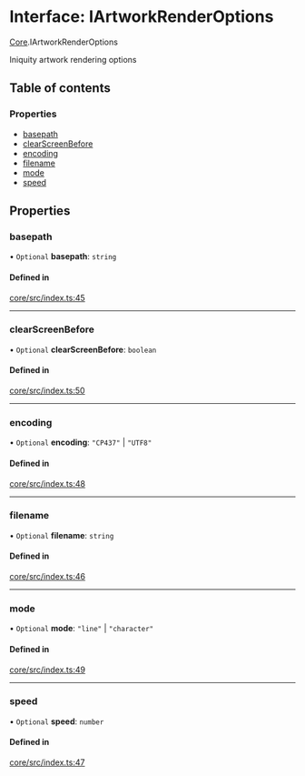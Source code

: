 # Interface: IArtworkRenderOptions

[Core](../modules/Core.md).IArtworkRenderOptions

Iniquity artwork rendering options

## Table of contents

### Properties

- [basepath](Core.IArtworkRenderOptions.md#basepath)
- [clearScreenBefore](Core.IArtworkRenderOptions.md#clearscreenbefore)
- [encoding](Core.IArtworkRenderOptions.md#encoding)
- [filename](Core.IArtworkRenderOptions.md#filename)
- [mode](Core.IArtworkRenderOptions.md#mode)
- [speed](Core.IArtworkRenderOptions.md#speed)

## Properties

### basepath

• `Optional` **basepath**: `string`

#### Defined in

[core/src/index.ts:45](https://github.com/iniquitybbs/iniquity/blob/98451f1/packages/core/src/index.ts#L45)

___

### clearScreenBefore

• `Optional` **clearScreenBefore**: `boolean`

#### Defined in

[core/src/index.ts:50](https://github.com/iniquitybbs/iniquity/blob/98451f1/packages/core/src/index.ts#L50)

___

### encoding

• `Optional` **encoding**: ``"CP437"`` \| ``"UTF8"``

#### Defined in

[core/src/index.ts:48](https://github.com/iniquitybbs/iniquity/blob/98451f1/packages/core/src/index.ts#L48)

___

### filename

• `Optional` **filename**: `string`

#### Defined in

[core/src/index.ts:46](https://github.com/iniquitybbs/iniquity/blob/98451f1/packages/core/src/index.ts#L46)

___

### mode

• `Optional` **mode**: ``"line"`` \| ``"character"``

#### Defined in

[core/src/index.ts:49](https://github.com/iniquitybbs/iniquity/blob/98451f1/packages/core/src/index.ts#L49)

___

### speed

• `Optional` **speed**: `number`

#### Defined in

[core/src/index.ts:47](https://github.com/iniquitybbs/iniquity/blob/98451f1/packages/core/src/index.ts#L47)
